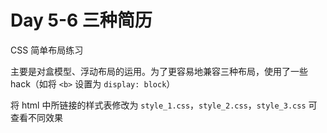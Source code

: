 # Day 5-6 三种简历
CSS 简单布局练习

主要是对盒模型、浮动布局的运用。为了更容易地兼容三种布局，使用了一些 hack（如将 `<b>` 设置为 `display: block`）


将 html 中所链接的样式表修改为 `style_1.css`，`style_2.css`，`style_3.css` 可查看不同效果
